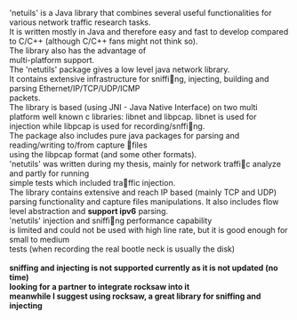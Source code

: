 'netuils' is a Java library that combines several useful functionalities for various network traffic research tasks. <br>
It is written mostly in Java and therefore easy and fast to develop compared<br>
to C/C++ (although C/C++ fans might not think so).<br> The library also has the advantage of<br>
multi-platform support. <br>The 'netutils' package gives a low level java network library.<br>
It contains extensive infrastructure for sniffing, injecting, building and parsing Ethernet/IP/TCP/UDP/ICMP<br>
packets.<br> The library is based (using JNI - Java Native Interface) on two multi platform well known c libraries: libnet and libpcap. libnet is used for injection while libpcap is used for recording/snffing.<br>
The package also includes pure java packages for parsing and reading/writing to/from capture files<br>
using the libpcap format (and some other formats).<br>  'netutils' was written during my thesis, mainly for network traffic analyze and partly for running<br>
simple tests which included traffic injection.<br> The library contains extensive and reach IP based (mainly TCP and UDP) parsing functionality and capture files manipulations. It also includes flow level abstraction and <b>support ipv6</b> parsing. <br>
'netutils' injection and sniffing performance capability<br>
is limited and could not be used with high line rate, but it is good enough for small to medium<br>
tests (when recording the real bootle neck is usually the disk)<br>
<br>
<b>sniffing and injecting is not supported currently as it is not updated (no time)</b><br>
<b>looking for a partner to integrate rocksaw into it</b><br>
<b>meanwhile I suggest using rocksaw, a great library for sniffing and injecting</b><br>